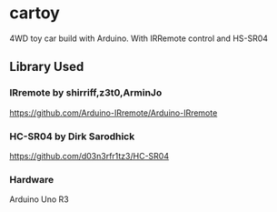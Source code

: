 # cartoy
4WD toy car build with Arduino. With IRRemote control and HS-SR04

## Library Used
### IRremote by shirriff,z3t0,ArminJo
https://github.com/Arduino-IRremote/Arduino-IRremote

### HC-SR04 by Dirk Sarodhick
https://github.com/d03n3rfr1tz3/HC-SR04


### Hardware
Arduino Uno R3



